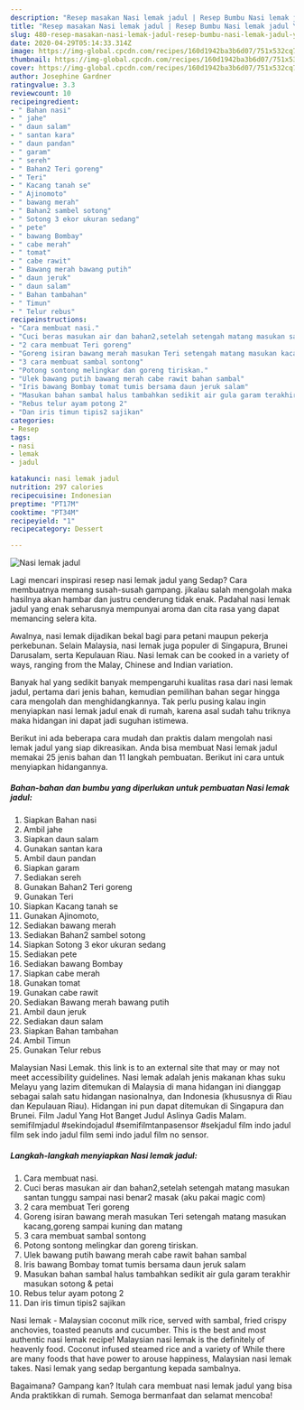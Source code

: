 ```yaml
---
description: "Resep masakan Nasi lemak jadul | Resep Bumbu Nasi lemak jadul Yang Bisa Manjain Lidah"
title: "Resep masakan Nasi lemak jadul | Resep Bumbu Nasi lemak jadul Yang Bisa Manjain Lidah"
slug: 480-resep-masakan-nasi-lemak-jadul-resep-bumbu-nasi-lemak-jadul-yang-bisa-manjain-lidah
date: 2020-04-29T05:14:33.314Z
image: https://img-global.cpcdn.com/recipes/160d1942ba3b6d07/751x532cq70/nasi-lemak-jadul-foto-resep-utama.jpg
thumbnail: https://img-global.cpcdn.com/recipes/160d1942ba3b6d07/751x532cq70/nasi-lemak-jadul-foto-resep-utama.jpg
cover: https://img-global.cpcdn.com/recipes/160d1942ba3b6d07/751x532cq70/nasi-lemak-jadul-foto-resep-utama.jpg
author: Josephine Gardner
ratingvalue: 3.3
reviewcount: 10
recipeingredient:
- " Bahan nasi"
- " jahe"
- " daun salam"
- " santan kara"
- " daun pandan"
- " garam"
- " sereh"
- " Bahan2 Teri goreng"
- " Teri"
- " Kacang tanah se"
- " Ajinomoto"
- " bawang merah"
- " Bahan2 sambel sotong"
- " Sotong 3 ekor ukuran sedang"
- " pete"
- " bawang Bombay"
- " cabe merah"
- " tomat"
- " cabe rawit"
- " Bawang merah bawang putih"
- " daun jeruk"
- " daun salam"
- " Bahan tambahan"
- " Timun"
- " Telur rebus"
recipeinstructions:
- "Cara membuat nasi."
- "Cuci beras masukan air dan bahan2,setelah setengah matang masukan santan tunggu sampai nasi benar2 masak (aku pakai magic com)"
- "2 cara membuat Teri goreng"
- "Goreng isiran bawang merah masukan Teri setengah matang masukan kacang,goreng sampai kuning dan matang"
- "3 cara membuat sambal sontong"
- "Potong sontong melingkar dan goreng tiriskan."
- "Ulek bawang putih bawang merah cabe rawit bahan sambal"
- "Iris bawang Bombay tomat tumis bersama daun jeruk salam"
- "Masukan bahan sambal halus tambahkan sedikit air gula garam terakhir masukan sotong &amp; petai"
- "Rebus telur ayam potong 2"
- "Dan iris timun tipis2 sajikan"
categories:
- Resep
tags:
- nasi
- lemak
- jadul

katakunci: nasi lemak jadul 
nutrition: 297 calories
recipecuisine: Indonesian
preptime: "PT17M"
cooktime: "PT34M"
recipeyield: "1"
recipecategory: Dessert

---
```



![Nasi lemak jadul](https://img-global.cpcdn.com/recipes/160d1942ba3b6d07/751x532cq70/nasi-lemak-jadul-foto-resep-utama.jpg)

Lagi mencari inspirasi resep nasi lemak jadul yang Sedap? Cara membuatnya memang susah-susah gampang. jikalau salah mengolah maka hasilnya akan hambar dan justru cenderung tidak enak. Padahal nasi lemak jadul yang enak seharusnya mempunyai aroma dan cita rasa yang dapat memancing selera kita.

Awalnya, nasi lemak dijadikan bekal bagi para petani maupun pekerja perkebunan. Selain Malaysia, nasi lemak juga populer di Singapura, Brunei Darusalam, serta Kepulauan Riau. Nasi lemak can be cooked in a variety of ways, ranging from the Malay, Chinese and Indian variation.

Banyak hal yang sedikit banyak mempengaruhi kualitas rasa dari nasi lemak jadul, pertama dari jenis bahan, kemudian pemilihan bahan segar hingga cara mengolah dan menghidangkannya. Tak perlu pusing kalau ingin menyiapkan nasi lemak jadul enak di rumah, karena asal sudah tahu triknya maka hidangan ini dapat jadi suguhan istimewa.


Berikut ini ada beberapa cara mudah dan praktis dalam mengolah nasi lemak jadul yang siap dikreasikan. Anda bisa membuat Nasi lemak jadul memakai 25 jenis bahan dan 11 langkah pembuatan. Berikut ini cara untuk menyiapkan hidangannya.

<!--inarticleads1-->

##### Bahan-bahan dan bumbu yang diperlukan untuk pembuatan Nasi lemak jadul:

1. Siapkan  Bahan nasi
1. Ambil  jahe
1. Siapkan  daun salam
1. Gunakan  santan kara
1. Ambil  daun pandan
1. Siapkan  garam
1. Sediakan  sereh
1. Gunakan  Bahan2 Teri goreng
1. Gunakan  Teri
1. Siapkan  Kacang tanah se
1. Gunakan  Ajinomoto,
1. Sediakan  bawang merah
1. Sediakan  Bahan2 sambel sotong
1. Siapkan  Sotong 3 ekor ukuran sedang
1. Sediakan  pete
1. Sediakan  bawang Bombay
1. Siapkan  cabe merah
1. Gunakan  tomat
1. Gunakan  cabe rawit
1. Sediakan  Bawang merah bawang putih
1. Ambil  daun jeruk
1. Sediakan  daun salam
1. Siapkan  Bahan tambahan
1. Ambil  Timun
1. Gunakan  Telur rebus


Malaysian Nasi Lemak. this link is to an external site that may or may not meet accessibility guidelines. Nasi lemak adalah jenis makanan khas suku Melayu yang lazim ditemukan di Malaysia di mana hidangan ini dianggap sebagai salah satu hidangan nasionalnya, dan Indonesia (khususnya di Riau dan Kepulauan Riau). Hidangan ini pun dapat ditemukan di Singapura dan Brunei. Film Jadul Yang Hot Banget Judul Aslinya Gadis Malam. semifilmjadul #sekindojadul #semifilmtanpasensor #sekjadul film indo jadul film sek indo jadul film semi indo jadul film no sensor. 

<!--inarticleads2-->

##### Langkah-langkah menyiapkan Nasi lemak jadul:

1. Cara membuat nasi.
1. Cuci beras masukan air dan bahan2,setelah setengah matang masukan santan tunggu sampai nasi benar2 masak (aku pakai magic com)
1. 2 cara membuat Teri goreng
1. Goreng isiran bawang merah masukan Teri setengah matang masukan kacang,goreng sampai kuning dan matang
1. 3 cara membuat sambal sontong
1. Potong sontong melingkar dan goreng tiriskan.
1. Ulek bawang putih bawang merah cabe rawit bahan sambal
1. Iris bawang Bombay tomat tumis bersama daun jeruk salam
1. Masukan bahan sambal halus tambahkan sedikit air gula garam terakhir masukan sotong &amp; petai
1. Rebus telur ayam potong 2
1. Dan iris timun tipis2 sajikan


Nasi lemak - Malaysian coconut milk rice, served with sambal, fried crispy anchovies, toasted peanuts and cucumber. This is the best and most authentic nasi lemak recipe! Malaysian nasi lemak is the definitely of heavenly food. Coconut infused steamed rice and a variety of While there are many foods that have power to arouse happiness, Malaysian nasi lemak takes. Nasi lemak yang sedap bergantung kepada sambalnya. 

Bagaimana? Gampang kan? Itulah cara membuat nasi lemak jadul yang bisa Anda praktikkan di rumah. Semoga bermanfaat dan selamat mencoba!
